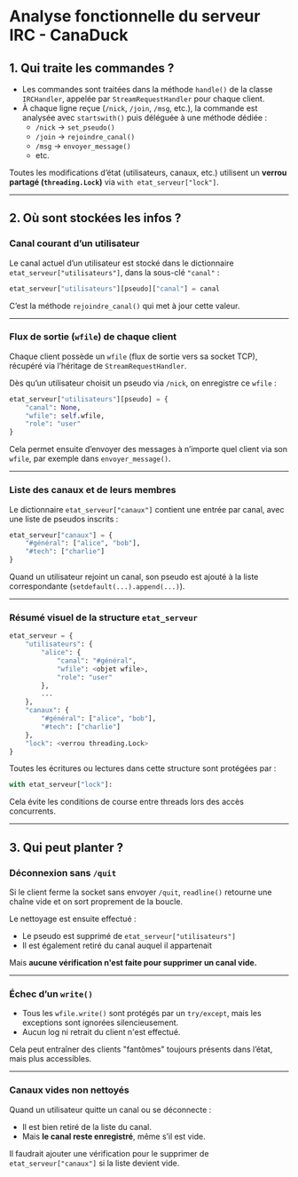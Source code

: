 
# Analyse fonctionnelle du serveur IRC - CanaDuck

## 1. Qui traite les commandes ?

- Les commandes sont traitées dans la méthode `handle()` de la classe `IRCHandler`, appelée par `StreamRequestHandler` pour chaque client.
- À chaque ligne reçue (`/nick`, `/join`, `/msg`, etc.), la commande est analysée avec `startswith()` puis déléguée à une méthode dédiée :
  - `/nick` → `set_pseudo()`
  - `/join` → `rejoindre_canal()`
  - `/msg` → `envoyer_message()`
  - etc.

Toutes les modifications d’état (utilisateurs, canaux, etc.) utilisent un **verrou partagé (`threading.Lock`)** via `with etat_serveur["lock"]`.

---

## 2. Où sont stockées les infos ?

### Canal courant d’un utilisateur

Le canal actuel d’un utilisateur est stocké dans le dictionnaire `etat_serveur["utilisateurs"]`, dans la sous-clé `"canal"` :

```python
etat_serveur["utilisateurs"][pseudo]["canal"] = canal
```

C’est la méthode `rejoindre_canal()` qui met à jour cette valeur.

---

### Flux de sortie (`wfile`) de chaque client

Chaque client possède un `wfile` (flux de sortie vers sa socket TCP), récupéré via l’héritage de `StreamRequestHandler`.

Dès qu’un utilisateur choisit un pseudo via `/nick`, on enregistre ce `wfile` :

```python
etat_serveur["utilisateurs"][pseudo] = {
    "canal": None,
    "wfile": self.wfile,
    "role": "user"
}
```

Cela permet ensuite d’envoyer des messages à n’importe quel client via son `wfile`, par exemple dans `envoyer_message()`.

---

### Liste des canaux et de leurs membres

Le dictionnaire `etat_serveur["canaux"]` contient une entrée par canal, avec une liste de pseudos inscrits :

```python
etat_serveur["canaux"] = {
    "#général": ["alice", "bob"],
    "#tech": ["charlie"]
}
```

Quand un utilisateur rejoint un canal, son pseudo est ajouté à la liste correspondante (`setdefault(...).append(...)`).

---

### Résumé visuel de la structure `etat_serveur`

```python
etat_serveur = {
    "utilisateurs": {
        "alice": {
            "canal": "#général",
            "wfile": <objet wfile>,
            "role": "user"
        },
        ...
    },
    "canaux": {
        "#général": ["alice", "bob"],
        "#tech": ["charlie"]
    },
    "lock": <verrou threading.Lock>
}
```

Toutes les écritures ou lectures dans cette structure sont protégées par :
```python
with etat_serveur["lock"]:
```

Cela évite les conditions de course entre threads lors des accès concurrents.

---

## 3. Qui peut planter ?

### Déconnexion sans `/quit`

Si le client ferme la socket sans envoyer `/quit`, `readline()` retourne une chaîne vide et on sort proprement de la boucle.

Le nettoyage est ensuite effectué :
- Le pseudo est supprimé de `etat_serveur["utilisateurs"]`
- Il est également retiré du canal auquel il appartenait

Mais **aucune vérification n'est faite pour supprimer un canal vide.**

---

### Échec d’un `write()`

- Tous les `wfile.write()` sont protégés par un `try/except`, mais les exceptions sont ignorées silencieusement.
- Aucun log ni retrait du client n'est effectué.

Cela peut entraîner des clients "fantômes" toujours présents dans l’état, mais plus accessibles.

---

### Canaux vides non nettoyés

Quand un utilisateur quitte un canal ou se déconnecte :
- Il est bien retiré de la liste du canal.
- Mais **le canal reste enregistré**, même s’il est vide.

Il faudrait ajouter une vérification pour le supprimer de `etat_serveur["canaux"]` si la liste devient vide.

